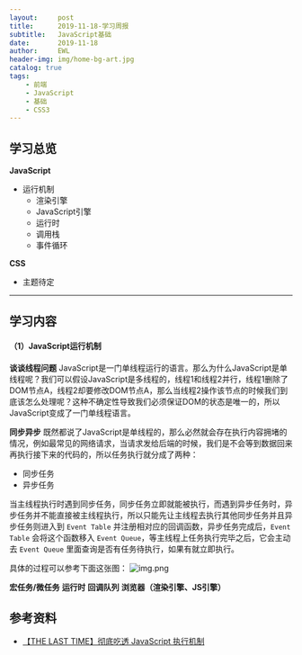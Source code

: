 ```yaml
---
layout:     post
title:      2019-11-18-学习周报
subtitle:   JavaScript基础
date:       2019-11-18
author:     EWL
header-img: img/home-bg-art.jpg
catalog: true
tags:
    - 前端
    - JavaScript
    - 基础
    - CSS3
---
```


## 学习总览
**JavaScript**
- 运行机制
  - 渲染引擎
  - JavaScript引擎
  - 运行时
  - 调用栈
  - 事件循环 

**CSS**
- 主题待定
----

## 学习内容
#### （1）JavaScript运行机制
**谈谈线程问题**
JavaScript是一门单线程运行的语言。那么为什么JavaScript是单线程呢？我们可以假设JavaScript是多线程的，线程1和线程2并行，线程1删除了DOM节点A，线程2却要修改DOM节点A，那么当线程2操作该节点的时候我们到底该怎么处理呢？这种不确定性导致我们必须保证DOM的状态是唯一的，所以JavaScript变成了一门单线程语言。

**同步异步**
既然都说了JavaScript是单线程的，那么必然就会存在执行内容拥堵的情况，例如最常见的网络请求，当请求发给后端的时候，我们是不会等到数据回来再执行接下来的代码的，所以任务执行就分成了两种：
- 同步任务 
- 异步任务

当主线程执行时遇到同步任务，同步任务立即就能被执行，而遇到异步任务时，异步任务并不能直接被主线程执行，所以只能先让主线程去执行其他同步任务并且异步任务则进入到 ```Event Table``` 并注册相对应的回调函数，异步任务完成后，```Event Table``` 会将这个函数移入 ```Event Queue```，等主线程上任务执行完毕之后，它会主动去 ```Event Queue``` 里面查询是否有任务待执行，如果有就立即执行。

具体的过程可以参考下面这张图：
![img.png](https://user-gold-cdn.xitu.io/2019/9/29/16d7ace2eda820a8?imageView2/0/w/1280/h/960/format/webp/ignore-error/1)

**宏任务/微任务**
**运行时**
**回调队列**
**浏览器（渲染引擎、JS引擎）**


## 参考资料
- [【THE LAST TIME】彻底吃透 JavaScript 执行机制](https://juejin.im/post/5d901418518825539312f587)

